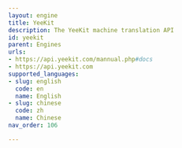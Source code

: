 ```yaml
---
layout: engine
title: YeeKit
description: The YeeKit machine translation API
id: yeekit
parent: Engines
urls:
- https://api.yeekit.com/mannual.php#docs
- https://api.yeekit.com
supported_languages:
- slug: english
  code: en
  name: English
- slug: chinese
  code: zh
  name: Chinese
nav_order: 106

---
```




